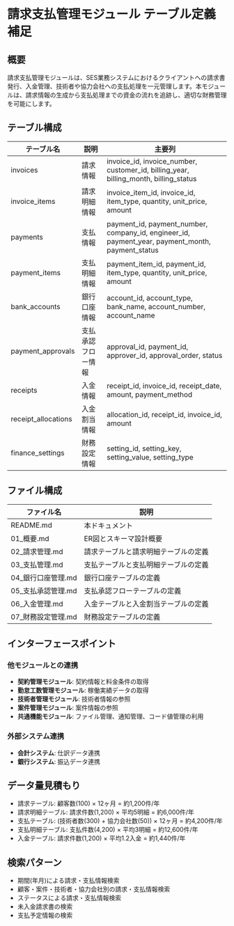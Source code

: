 # 請求支払管理モジュール テーブル定義補足

## 概要
請求支払管理モジュールは、SES業務システムにおけるクライアントへの請求書発行、入金管理、技術者や協力会社への支払処理を一元管理します。本モジュールは、請求情報の生成から支払処理までの資金の流れを追跡し、適切な財務管理を可能にします。

## テーブル構成
| テーブル名 | 説明 | 主要列 |
|----------|------|-------|
| invoices | 請求情報 | invoice_id, invoice_number, customer_id, billing_year, billing_month, billing_status |
| invoice_items | 請求明細情報 | invoice_item_id, invoice_id, item_type, quantity, unit_price, amount |
| payments | 支払情報 | payment_id, payment_number, company_id, engineer_id, payment_year, payment_month, payment_status |
| payment_items | 支払明細情報 | payment_item_id, payment_id, item_type, quantity, unit_price, amount |
| bank_accounts | 銀行口座情報 | account_id, account_type, bank_name, account_number, account_name |
| payment_approvals | 支払承認フロー情報 | approval_id, payment_id, approver_id, approval_order, status |
| receipts | 入金情報 | receipt_id, invoice_id, receipt_date, amount, payment_method |
| receipt_allocations | 入金割当情報 | allocation_id, receipt_id, invoice_id, amount |
| finance_settings | 財務設定情報 | setting_id, setting_key, setting_value, setting_type |

## ファイル構成
| ファイル名 | 説明 |
|-----------|------|
| README.md | 本ドキュメント |
| 01_概要.md | ER図とスキーマ設計概要 |
| 02_請求管理.md | 請求テーブルと請求明細テーブルの定義 |
| 03_支払管理.md | 支払テーブルと支払明細テーブルの定義 |
| 04_銀行口座管理.md | 銀行口座テーブルの定義 |
| 05_支払承認管理.md | 支払承認フローテーブルの定義 |
| 06_入金管理.md | 入金テーブルと入金割当テーブルの定義 |
| 07_財務設定管理.md | 財務設定テーブルの定義 |

## インターフェースポイント

### 他モジュールとの連携
- **契約管理モジュール**: 契約情報と料金条件の取得
- **勤怠工数管理モジュール**: 稼働実績データの取得
- **技術者管理モジュール**: 技術者情報の参照
- **案件管理モジュール**: 案件情報の参照
- **共通機能モジュール**: ファイル管理、通知管理、コード値管理の利用

### 外部システム連携
- **会計システム**: 仕訳データ連携
- **銀行システム**: 振込データ連携

## データ量見積もり
- 請求テーブル: 顧客数(100) × 12ヶ月 = 約1,200件/年
- 請求明細テーブル: 請求件数(1,200) × 平均5明細 = 約6,000件/年
- 支払テーブル: (技術者数(300) + 協力会社数(50)) × 12ヶ月 = 約4,200件/年
- 支払明細テーブル: 支払件数(4,200) × 平均3明細 = 約12,600件/年
- 入金テーブル: 請求件数(1,200) × 平均1.2入金 = 約1,440件/年

## 検索パターン
- 期間(年月)による請求・支払情報検索
- 顧客・案件・技術者・協力会社別の請求・支払情報検索
- ステータスによる請求・支払情報検索
- 未入金請求書の検索
- 支払予定情報の検索